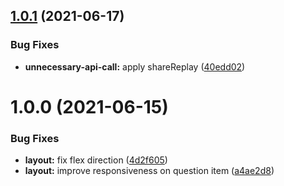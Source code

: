 ## [1.0.1](https://github.com/sulha199/mbti-ui/compare/v1.0.0...v1.0.1) (2021-06-17)


### Bug Fixes

* **unnecessary-api-call:** apply shareReplay ([40edd02](https://github.com/sulha199/mbti-ui/commit/40edd02f1298f800533887088a8f4f7a48b9b891))

# 1.0.0 (2021-06-15)


### Bug Fixes

* **layout:** fix flex direction ([4d2f605](https://github.com/sulha199/mbti-ui/commit/4d2f605cdbf7ade398a04c15ed56f57e78621149))
* **layout:** improve responsiveness on question item ([a4ae2d8](https://github.com/sulha199/mbti-ui/commit/a4ae2d853c5ab0f149d4cf8ab610713a5d1ee683))
